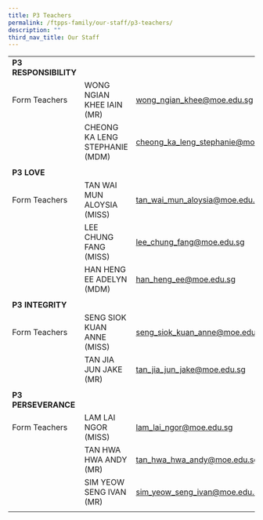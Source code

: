 ```yaml
---
title: P3 Teachers
permalink: /ftpps-family/our-staff/p3-teachers/
description: ""
third_nav_title: Our Staff
---
```

|  |  |  |
|---|---|---|
|  **P3 RESPONSIBILITY** |  |  |
|  Form Teachers |  WONG NGIAN KHEE IAIN (MR) |  [wong_ngian_khee@moe.edu.sg](mailto:wong_ngian_khee@moe.edu.sg) |
|   |  CHEONG KA LENG STEPHANIE (MDM) |  [cheong_ka_leng_stephanie@moe.edu.sg](mailto:cheong_ka_leng_stephanie@moe.edu.sg) |
|   |   |   |
|  **P3 LOVE** |  |  |
|  Form Teachers  |  TAN WAI MUN ALOYSIA (MISS) |  [tan_wai_mun_aloysia@moe.edu.sg](mailto:tan_wai_mun_aloysia@moe.edu.sg) |
|   |  LEE CHUNG FANG (MISS)  |  [lee_chung_fang@moe.edu.sg](mailto:lee_chung_fang@moe.edu.sg) |
|   |  HAN HENG EE ADELYN (MDM)  |  [han_heng_ee@moe.edu.sg](mailto:han_heng_ee@moe.edu.sg) |
|  |  |  |
|  **P3 INTEGRITY** |  |  |
|  Form Teachers |  SENG SIOK KUAN ANNE (MISS) |  [seng_siok_kuan_anne@moe.edu.sg](mailto:seng_siok_kuan_anne@moe.edu.sg) |
|   |  TAN JIA JUN JAKE (MR) |  [tan_jia_jun_jake@moe.edu.sg](mailto:tan_jia_jun_jake@moe.edu.sg) |
|   |   |   |
|  **P3 PERSEVERANCE** |  |  |
|  Form Teachers |  LAM LAI NGOR (MISS) |  [lam_lai_ngor@moe.edu.sg](mailto:lam_lai_ngor@moe.edu.sg) |
|   |  TAN HWA HWA ANDY (MR) |  [tan_hwa_hwa_andy@moe.edu.sg](mailto:tan_hwa_hwa_andy@moe.edu.sg) |
|  |  SIM YEOW SENG IVAN (MR) |  [sim_yeow_seng_ivan@moe.edu.sg](mailto:sim_yeow_seng_ivan@moe.edu.sg) |
|   |   |   |